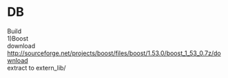 DB
==
Build<br>
1)Boost<br>
download http://sourceforge.net/projects/boost/files/boost/1.53.0/boost_1_53_0.7z/download <br>
extract to extern_lib/<br>
